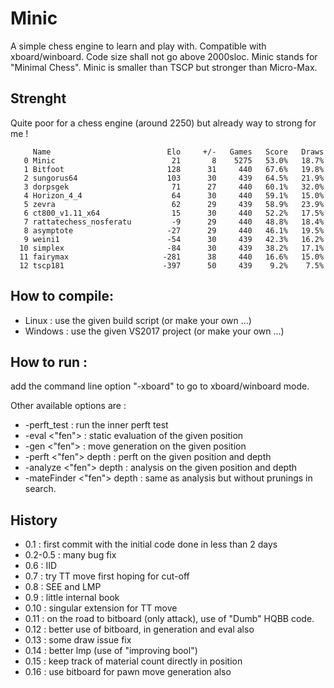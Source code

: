 # Minic
A simple chess engine to learn and play with.
Compatible with xboard/winboard.
Code size shall not go above 2000sloc.
Minic stands for "Minimal Chess".
Minic is smaller than TSCP but stronger than Micro-Max.

## Strenght
Quite poor for a chess engine (around 2250) but already way to strong for me !

```
     Name                          Elo     +/-   Games   Score   Draws
   0 Minic                          21       8    5275   53.0%   18.7%
   1 Bitfoot                       128      31     440   67.6%   19.8%
   2 sungorus64                    103      30     439   64.5%   21.9%
   3 dorpsgek                       71      27     440   60.1%   32.0%
   4 Horizon_4_4                    64      30     440   59.1%   15.0%
   5 zevra                          62      29     439   58.9%   23.9%
   6 ct800_v1.11_x64                15      30     440   52.2%   17.5%
   7 rattatechess_nosferatu         -9      29     440   48.8%   18.4%
   8 asymptote                     -27      29     440   46.1%   19.5%
   9 weini1                        -54      30     439   42.3%   16.2%
  10 simplex                       -84      30     439   38.2%   17.1%
  11 fairymax                     -281      38     440   16.6%   15.0%
  12 tscp181                      -397      50     439    9.2%    7.5%

```

## How to compile:
* Linux : use the given build script (or make your own ...)
* Windows : use the given VS2017 project (or make your own ...)

## How to run :
add the command line option "-xboard" to go to xboard/winboard mode.

Other available options are :
* -perft_test : run the inner perft test
* -eval <"fen"> : static evaluation of the given position
* -gen <"fen"> : move generation on the given position
* -perft <"fen"> depth : perft on the given position and depth
* -analyze <"fen"> depth : analysis on the given position and depth
* -mateFinder <"fen"> depth : same as analysis but without prunings in search.

## History

* 0.1 : first commit with the initial code done in less than 2 days
* 0.2-0.5 : many bug fix
* 0.6 : IID
* 0.7 : try TT move first hoping for cut-off
* 0.8 : SEE and LMP
* 0.9 : little internal book
* 0.10 : singular extension for TT move
* 0.11 : on the road to bitboard (only attack), use of "Dumb" HQBB code.
* 0.12 : better use of bitboard, in generation and eval also
* 0.13 : some draw issue fix
* 0.14 : better lmp (use of "improving bool")
* 0.15 : keep track of material count directly in position
* 0.16 : use bitboard for pawn move generation also
